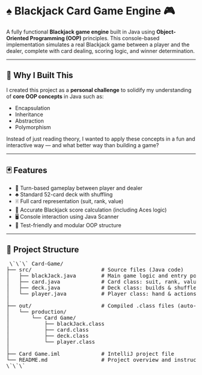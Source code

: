 # ♠️ Blackjack Card Game Engine 🎮

A fully functional **Blackjack game engine** built in Java using **Object-Oriented Programming (OOP)** principles. This console-based implementation simulates a real Blackjack game between a player and the dealer, complete with card dealing, scoring logic, and winner determination.

---

## 🧠 Why I Built This

I created this project as a **personal challenge** to solidify my understanding of **core OOP concepts** in Java such as:

- Encapsulation
- Inheritance
- Abstraction
- Polymorphism

Instead of just reading theory, I wanted to apply these concepts in a fun and interactive way — and what better way than building a game?

---

## 🃏 Features

- 🔁 Turn-based gameplay between player and dealer
- ♣️ Standard 52-card deck with shuffling
- 🃠 Full card representation (suit, rank, value)
- 🎯 Accurate Blackjack score calculation (including Aces logic)
- 🖥 Console interaction using Java Scanner
- 🧪 Test-friendly and modular OOP structure

---

## 📂 Project Structure
 <pre> \`\`\` Card-Game/
├── src/                      # Source files (Java code)
│   ├── blackJack.java        # Main game logic and entry point
│   ├── card.java             # Card class: suit, rank, value
│   ├── deck.java             # Deck class: builds & shuffles deck
│   └── player.java           # Player class: hand & actions
│
├── out/                      # Compiled .class files (auto-generated by IDE)
│   └── production/
│       └── Card Game/
│           ├── blackJack.class
│           ├── card.class
│           ├── deck.class
│           └── player.class
│
├── Card Game.iml             # IntelliJ project file
└── README.md                 # Project overview and instructions
\`\`\` </pre> 


